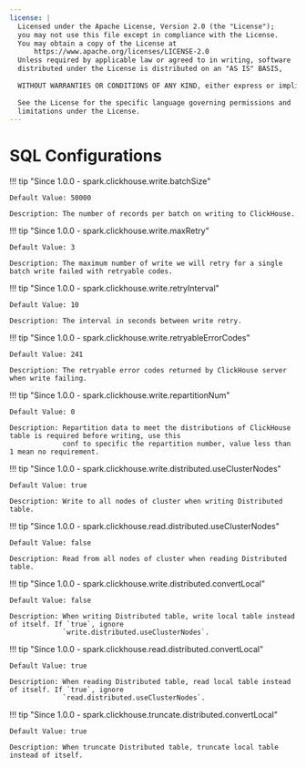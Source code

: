 ```yaml
---
license: |
  Licensed under the Apache License, Version 2.0 (the "License");
  you may not use this file except in compliance with the License.
  You may obtain a copy of the License at
      https://www.apache.org/licenses/LICENSE-2.0
  Unless required by applicable law or agreed to in writing, software
  distributed under the License is distributed on an "AS IS" BASIS,
  
  WITHOUT WARRANTIES OR CONDITIONS OF ANY KIND, either express or implied.
  
  See the License for the specific language governing permissions and
  limitations under the License.
---
```


SQL Configurations
===

!!! tip "Since 1.0.0 - spark.clickhouse.write.batchSize"

    Default Value: 50000

    Description: The number of records per batch on writing to ClickHouse.

!!! tip "Since 1.0.0 - spark.clickhouse.write.maxRetry"

    Default Value: 3

    Description: The maximum number of write we will retry for a single batch write failed with retryable codes.

!!! tip "Since 1.0.0 - spark.clickhouse.write.retryInterval"

    Default Value: 10

    Description: The interval in seconds between write retry.

!!! tip "Since 1.0.0 - spark.clickhouse.write.retryableErrorCodes"

    Default Value: 241

    Description: The retryable error codes returned by ClickHouse server when write failing.

!!! tip "Since 1.0.0 - spark.clickhouse.write.repartitionNum"

    Default Value: 0

    Description: Repartition data to meet the distributions of ClickHouse table is required before writing, use this
                 conf to specific the repartition number, value less than 1 mean no requirement.

!!! tip "Since 1.0.0 - spark.clickhouse.write.distributed.useClusterNodes"

    Default Value: true

    Description: Write to all nodes of cluster when writing Distributed table.

!!! tip "Since 1.0.0 - spark.clickhouse.read.distributed.useClusterNodes"

    Default Value: false

    Description: Read from all nodes of cluster when reading Distributed table.

!!! tip "Since 1.0.0 - spark.clickhouse.write.distributed.convertLocal"

    Default Value: false

    Description: When writing Distributed table, write local table instead of itself. If `true`, ignore
                 `write.distributed.useClusterNodes`.

!!! tip "Since 1.0.0 - spark.clickhouse.read.distributed.convertLocal"

    Default Value: true

    Description: When reading Distributed table, read local table instead of itself. If `true`, ignore
                 `read.distributed.useClusterNodes`.

!!! tip "Since 1.0.0 - spark.clickhouse.truncate.distributed.convertLocal"

    Default Value: true

    Description: When truncate Distributed table, truncate local table instead of itself.

